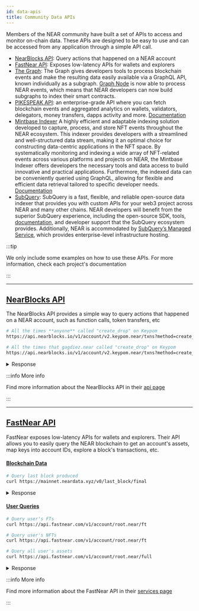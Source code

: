 ```yaml
---
id: data-apis
title: Community Data APIs
---
```


Members of the NEAR community have built a set of APIs to access and monitor on-chain data. These APIs are designed to be easy to use and can be accessed from any application through a simple API call.

- [NearBlocks API](#nearblocks-api): Query actions that happened on a NEAR account
- [FastNear API](#fastnear-api): Exposes low-latency APIs for wallets and explorers
- [The Graph](https://thegraph.com/docs/en/cookbook/near/): The Graph gives developers tools to process blockchain events and make the resulting data easily available via a GraphQL API, known individually as a subgraph. [Graph Node](https://github.com/graphprotocol/graph-node) is now able to process NEAR events, which means that NEAR developers can now build subgraphs to index their smart contracts.
- [PIKESPEAK API](https://pikespeak.ai): an enterprise-grade API where you can fetch blockchain events and aggregated analytics on wallets, validators, delegators, money transfers, dapps activity and more. [Documentation](https://doc.pikespeak.ai/)
- [Mintbase Indexer](https://mintbase.xyz/) A highly efficient and adaptable indexing solution developed to capture, process, and store NFT events throughout the NEAR ecosystem. This indexer provides developers with a streamlined and well-structured data stream, making it an optimal choice for constructing data-centric applications in the NFT space. By systematically monitoring and indexing a wide array of NFT-related events across various platforms and projects on NEAR, the Mintbase Indexer offers developers the necessary tools and data access to build innovative and practical applications. Furthermore, the indexed data can be conveniently queried using GraphQL, allowing for flexible and efficient data retrieval tailored to specific developer needs. [Documentation](https://docs.mintbase.xyz/dev/mintbase-graph)
- [SubQuery](https://academy.subquery.network/quickstart/quickstart_chains/near.html): SubQuery is a fast, flexible, and reliable open-source data indexer that provides you with custom APIs for your web3 project across NEAR and many other chains. NEAR developers will benefit from the superior SubQuery experience, including the open-source SDK, tools, [documentation](https://academy.subquery.network), and developer support that the SubQuery ecosystem provides. Additionally, NEAR is accommodated by [SubQuery’s Managed Service](http://managedservice.subquery.network/), which provides enterprise-level infrastructure hosting.

:::tip

We only include some examples on how to use these APIs. For more information, check each project's documentation

:::

---

## [NearBlocks API](https://api.nearblocks.io/api-docs/)

The NearBlocks API provides a simple way to query actions that happened on a NEAR account, such as function calls, token transfers, etc

```bash
# All the times **anyone** called "create_drop" on Keypom
https://api.nearblocks.io/v1/account/v2.keypom.near/txns?method=create_drop

# All the times that gagdiez.near called "create_drop" on Keypom
https://api.nearblocks.io/v1/account/v2.keypom.near/txns?method=create_drop&from=gagdiez.near
```


<details>
  <summary> Response </summary>

```json
{
  "txns": [
    {
      "predecessor_account_id": "gagdiez.near",
      "receiver_account_id": "v2.keypom.near",
      "receipt_kind": "ACTION",
      "receipt_outcome": {
        "status": true,
        ...
      },
      ...
    }
  ]
}
```

</details>

:::info More info

Find more information about the NearBlocks API in their [api page](https://api.nearblocks.io/api-docs/)

:::

---

## [FastNear API](https://fastnear.com/)

FastNear exposes low-latency APIs for wallets and explorers. Their API allows you to easily query the NEAR blockchain to get an account's assets, map keys into account IDs, explore a block's transactions, etc.

#### [Blockchain Data](https://github.com/fastnear/neardata-server/)

```bash
# Query last block produced
curl https://mainnet.neardata.xyz/v0/last_block/final
```

<details>
  <summary> Response </summary>

```json
  {
    "block": {
      "author": "aurora.pool.near",
      "header": {
        "height": 129311487,
        "prev_height": 129311486,
        ...
      }
    }
  }
```

</details>

#### [User Queries](https://github.com/fastnear/fastnear-api-server-rs)

```bash
# Query user's FTs
curl https://api.fastnear.com/v1/account/root.near/ft

# Query user's NFTs
curl https://api.fastnear.com/v1/account/root.near/ft

# Query all user's assets
curl https://api.fastnear.com/v1/account/root.near/full
```

<details>
  <summary> Response </summary>

```json
  {
    "account_id": "root.near",
    "tokens": [
      { "balance": "199462092", "contract_id": "the-token.near" },
      ...
    ]
  }
```

</details>

:::info More info

Find more information about the FastNear API in their [services page](https://fastnear.com/services)

:::